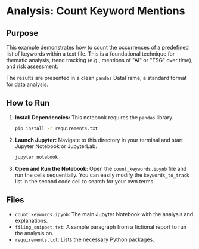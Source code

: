 # Analysis: Count Keyword Mentions

## Purpose

This example demonstrates how to count the occurrences of a predefined list of keywords within a text file. This is a foundational technique for thematic analysis, trend tracking (e.g., mentions of "AI" or "ESG" over time), and risk assessment.

The results are presented in a clean `pandas` DataFrame, a standard format for data analysis.

## How to Run

1.  **Install Dependencies:**
    This notebook requires the `pandas` library.
    ```bash
    pip install -r requirements.txt
    ```

2.  **Launch Jupyter:**
    Navigate to this directory in your terminal and start Jupyter Notebook or JupyterLab.
    ```bash
    jupyter notebook
    ```

3.  **Open and Run the Notebook:**
    Open the `count_keywords.ipynb` file and run the cells sequentially. You can easily modify the `keywords_to_track` list in the second code cell to search for your own terms.

## Files

* `count_keywords.ipynb`: The main Jupyter Notebook with the analysis and explanations.
* `filing_snippet.txt`: A sample paragraph from a fictional report to run the analysis on.
* `requirements.txt`: Lists the necessary Python packages.
